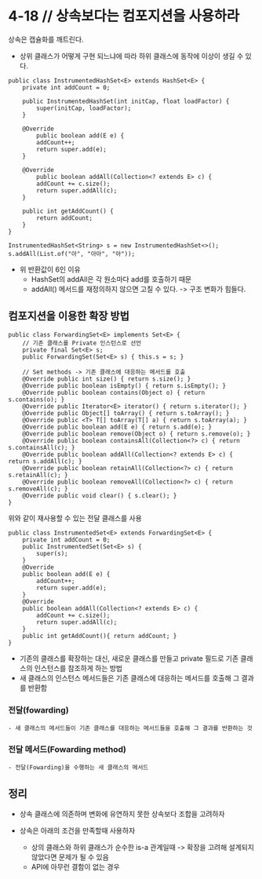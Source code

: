 # 4-18 // 상속보다는 컴포지션을 사용하라

상속은 캡슐화를 깨트린다.
- 상위 클래스가 어떻게 구현 되느냐에 따라 하위 클래스에 동작에 이상이 생길 수 있다.


```
public class InstrumentedHashSet<E> extends HashSet<E> {
	private int addCount = 0;

	public InstrumentedHashSet(int initCap, float loadFactor) {
		super(initCap, loadFactor);
	}

	@Override 
        public boolean add(E e) {
		addCount++;
		return super.add(e);
	}

	@Override 
        public boolean addAll(Collection<? extends E> c) {
		addCount += c.size();
		return super.addAll(c);
	}

	public int getAddCount() {
		return addCount;
	}
}

```

```
InstrumentedHashSet<String> s = new InstrumentedHashSet<>();
s.addAll(List.of("아", "아아", "아"));
```

- 위 반환값이 6인 이유
    - HashSet의 addAll은 각 원소마다 add를 호출하기 때문
    - addAll() 메서드를 재정의하지 않으면 고칠 수 있다. -> 구조 변화가 힘들다.


## 컴포지션을 이용한 확장 방법

```
public class ForwardingSet<E> implements Set<E> {
    // 기존 클래스를 Private 인스턴스로 선언
    private final Set<E> s;
    public ForwardingSet(Set<E> s) { this.s = s; }

    // Set methods -> 기존 클래스에 대응하는 메서드를 호출
    @Override public int size() { return s.size(); }
    @Override public boolean isEmpty() { return s.isEmpty(); }
    @Override public boolean contains(Object o) { return s.contains(o); }
    @Override public Iterator<E> iterator() { return s.iterator(); }
    @Override public Object[] toArray() { return s.toArray(); }
    @Override public <T> T[] toArray(T[] a) { return s.toArray(a); }
    @Override public boolean add(E e) { return s.add(e); }
    @Override public boolean remove(Object o) { return s.remove(o); }
    @Override public boolean containsAll(Collection<?> c) { return s.containsAll(c); }
    @Override public boolean addAll(Collection<? extends E> c) { return s.addAll(c); }
    @Override public boolean retainAll(Collection<?> c) { return s.retainAll(c); }
    @Override public boolean removeAll(Collection<?> c) { return s.removeAll(c); }
    @Override public void clear() { s.clear(); }
}
```
위와 같이 재사용할 수 있는 전달 클래스를 사용

```
public class InstrumentedSet<E> extends ForwardingSet<E> {
    private int addCount = 0;
    public InstrumentedSet(Set<E> s) {
        super(s);
    }
    @Override 
    public boolean add(E e) {
        addCount++;
        return super.add(e);
    }
    @Override 
    public boolean addAll(Collection<? extends E> c) {
        addCount += c.size();
        return super.addAll(c);
    }
    public int getAddCount(){ return addCount; }
}
```
- 기존의 클래스를 확장하는 대신, 새로운 클래스를 만들고 private 필드로 기존 클래스의 인스턴스를 참조하게 하는 방법
- 새 클래스의 인스턴스 메서드들은 기존 클래스에 대응하는 메서드를 호출해 그 결과를 반환함

### 전달(fowarding)
    - 새 클래스의 메서드들이 기존 클래스를 대응하는 메서드들을 호출해 그 결과를 반환하는 것

### 전달 메서드(Fowarding method)
    - 전달(Fowarding)을 수행하는 새 클래스의 메서드


## 정리

- 상속 클래스에 의존하며 변화에 유연하지 못한 상속보다 조합을 고려하자

- 상속은 아래의 조건을 만족할때 사용하자
    - 상의 클래스와 하위 클래스가 순수한 is-a 관계일때 -> 확장을 고려해 설계되지 않았다면 문제가 될 수 있음
    - API에 아무런 결함이 없는 경우